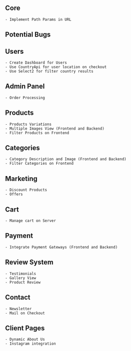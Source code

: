 ## Core
    - Implement Path Params in URL

## Potential Bugs
 
## Users
    - Create Dashboard for Users
    - Use CountryApi for user location on checkout
    - Use Select2 for filter country results

## Admin Panel
    - Order Processing

## Products
    - Products Variations
    - Multiple Images View (Frontend and Backend)
    - Filter Products on Frontend

## Categories
    - Category Description and Image (Frontend and Backend)
    - Filter Categories on Frontend

## Marketing
    - Discount Products
    - Offers

## Cart
    - Manage cart on Server

## Payment
    - Integrate Payment Gateways (Frontend and Backend)

## Review System
    - Testimonials
    - Gallery View
    - Product Review

## Contact
    - Newsletter
    - Mail on Checkout

## Client Pages
    - Dynamic About Us
    - Instagram integration
